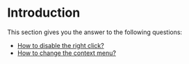 # Introduction

This section gives you the answer to the following questions:
- [How to disable the right click?](../../../how-to-guides/07-miscellaneous/01-context-menu/01-how-to-disable-right-click.md)
- [How to change the context menu?](../../../how-to-guides/07-miscellaneous/01-context-menu/02-how-to-change-context-menu.md)